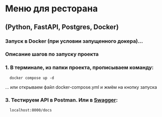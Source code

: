 # Меню для ресторана
## (Python, FastAPI, Postgres, Docker)

### Запуск в Docker (при условии запущенного докера)...

### Описание шагов по запуску проекта

  ### 1. В терминале, из папки проекта, прописываем команду: 
  
      docker compose up -d
      
...  или открываем файл docker-compose.yml и жмём на кнопку запуска

  ### 3. Тестируем API в Postman. Или в [Swagger](http://localhost:8000/docs): 
  
      localhost:8000/docs
 
